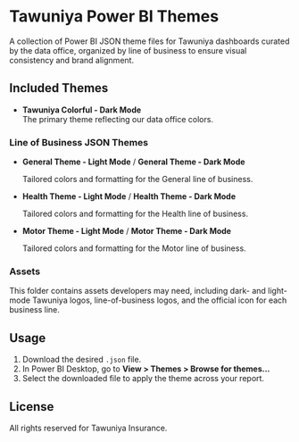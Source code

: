 # Tawuniya Power BI Themes

A collection of Power BI JSON theme files for Tawuniya dashboards curated by the data office, organized by line of business to ensure visual consistency and brand alignment.

## Included Themes

- **Tawuniya Colorful - Dark Mode**  
  The primary theme reflecting our data office colors.

### Line of Business JSON Themes

- **General Theme - Light Mode** / **General Theme - Dark Mode**

  Tailored colors and formatting for the General line of business.

- **Health Theme - Light Mode** / **Health Theme - Dark Mode**

  Tailored colors and formatting for the Health line of business.

- **Motor Theme - Light Mode** / **Motor Theme - Dark Mode**

  Tailored colors and formatting for the Motor line of business.

### Assets

This folder contains assets developers may need, including dark- and light-mode Tawuniya logos, line-of-business logos, and the official icon for each business line.

## Usage

1. Download the desired `.json` file.
2. In Power BI Desktop, go to **View > Themes > Browse for themes...**
3. Select the downloaded file to apply the theme across your report.

## License

All rights reserved for Tawuniya Insurance.
